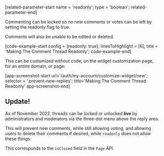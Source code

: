 [related-parameter-start name = 'readonly'; type = 'boolean'; related-parameter-end]

Commenting can be locked so no new comments or votes can be left by setting the readonly flag to true.

Comments will also be unable to be edited or deleted.

[code-example-start config = {readonly: true}; linesToHighlight = [6]; title = 'Making The Comment Thread Readonly'; code-example-end]

This can be customized without code, on the widget customization page, for an entire domain, or page:

[app-screenshot-start url='/auth/my-account/customize-widget/new'; selector = '.prevent-new-replies'; title='Making The Comment Thread Readonly' app-screenshot-end]

## Update!

As of November 2022, threads can be locked or unlocked **live** by administrators and moderators via the three-dot menu above the reply area.

This will prevent new comments, while still allowing voting, and allowing users to delete their comments if desired, while `readonly` does not allow these things. 

This corresponds to the `isClosed` field in the `Page` API.
